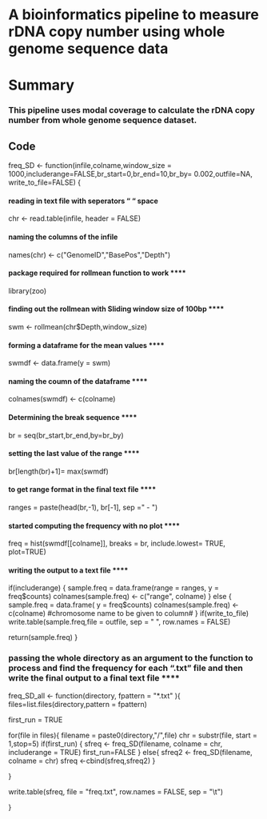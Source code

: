 # A bioinformatics pipeline to measure rDNA copy number using whole genome sequence data


# Summary

### This pipeline uses modal coverage to calculate the rDNA copy number from whole genome sequence dataset. 


## Code 

freq_SD <- function(infile,colname,window_size = 1000,includerange=FALSE,br_start=0,br_end=10,br_by= 0.002,outfile=NA, write_to_file=FALSE)
{

#### reading in text file with seperators “ “ space 

chr <- read.table(infile, header = FALSE)

#### naming the columns of the infile 

names(chr) <- c("GenomeID","BasePos","Depth")

#### package required for rollmean function to work **** 

library(zoo) 

#### finding out the rollmean with Sliding window size of 100bp **** 

swm <- rollmean(chr$Depth,window_size)

#### forming a dataframe for the mean values **** 

swmdf <- data.frame(y = swm)

#### naming the coumn of the dataframe **** 

colnames(swmdf) <- c(colname)

#### Determining the break sequence **** 

br = seq(br_start,br_end,by=br_by)

#### setting the last value of the range **** 

br[length(br)+1]= max(swmdf)

#### to get range format in the final text file ****  

ranges = paste(head(br,-1), br[-1], sep =" - ")

#### started computing the frequency with no plot **** 

freq = hist(swmdf[[colname]], breaks = br, include.lowest= TRUE, plot=TRUE)

#### writing the output to a text file **** 

if(includerange)
  {
  sample.freq = data.frame(range = ranges, y = freq$counts)
  colnames(sample.freq) <- c("range", colname)
}
else
  {
  sample.freq = data.frame( y = freq$counts)
  colnames(sample.freq) <- c(colname)    #chromosome name to be given to column#
  }
if(write_to_file)
  write.table(sample.freq,file = outfile, sep = " ", row.names = FALSE)

return(sample.freq)
}

### passing the whole directory as an argument to the function to process and find the frequency for each “.txt” file and then write the final output to a final text file **** 

freq_SD_all <- function(directory, fpattern = "*.txt" ){
files=list.files(directory,pattern = fpattern)

first_run = TRUE

for(file in files){
  filename = paste0(directory,"/",file)
  chr = substr(file, start = 1,stop=5)
  if(first_run)
  {
    sfreq <- freq_SD(filename, colname = chr, includerange = TRUE)
    first_run=FALSE
  }
  else{
    sfreq2 <- freq_SD(filename, colname = chr)
    sfreq <-cbind(sfreq,sfreq2)
  }
  
}

write.table(sfreq, file = "freq.txt", row.names = FALSE, sep = "\t")

}
 

